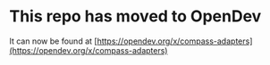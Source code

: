 # This repo has moved to OpenDev

It can now be found at [https://opendev.org/x/compass-adapters](https://opendev.org/x/compass-adapters)
